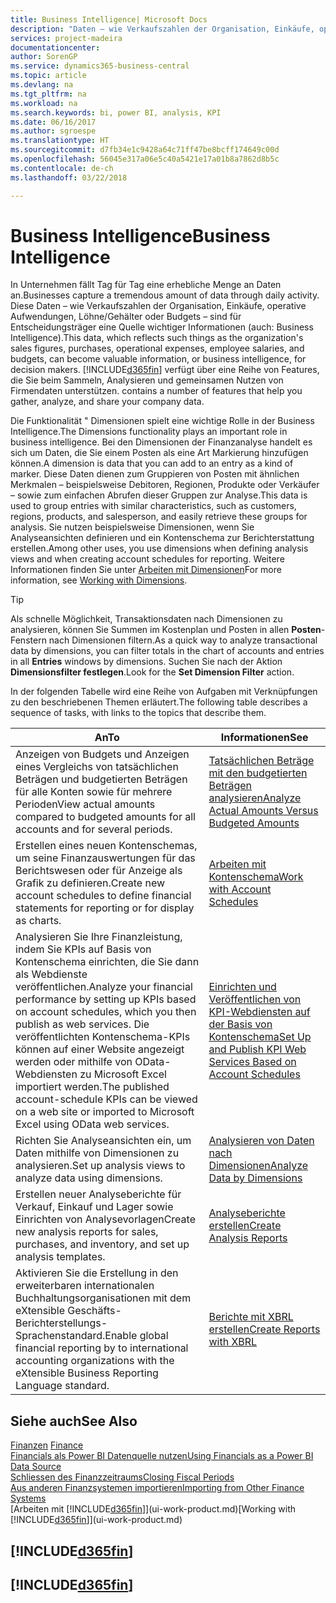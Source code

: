```yaml
---
title: Business Intelligence| Microsoft Docs
description: "Daten – wie Verkaufszahlen der Organisation, Einkäufe, operative Aufwendungen, Löhne/Gehälter oder Budgets analysieren und erfassen, die für Entscheidungsträger eine Quelle wichtiger Informationen sind."
services: project-madeira
documentationcenter: 
author: SorenGP
ms.service: dynamics365-business-central
ms.topic: article
ms.devlang: na
ms.tgt_pltfrm: na
ms.workload: na
ms.search.keywords: bi, power BI, analysis, KPI
ms.date: 06/16/2017
ms.author: sgroespe
ms.translationtype: HT
ms.sourcegitcommit: d7fb34e1c9428a64c71ff47be8bcff174649c00d
ms.openlocfilehash: 56045e317a06e5c40a5421e17a01b8a7862d8b5c
ms.contentlocale: de-ch
ms.lasthandoff: 03/22/2018

---
```

# <a name="business-intelligence"></a><span data-ttu-id="71017-103">Business Intelligence</span><span class="sxs-lookup"><span data-stu-id="71017-103">Business Intelligence</span></span>
<span data-ttu-id="71017-104">In Unternehmen fällt Tag für Tag eine erhebliche Menge an Daten an.</span><span class="sxs-lookup"><span data-stu-id="71017-104">Businesses capture a tremendous amount of data through daily activity.</span></span> <span data-ttu-id="71017-105">Diese Daten – wie Verkaufszahlen der Organisation, Einkäufe, operative Aufwendungen, Löhne/Gehälter oder Budgets – sind für Entscheidungsträger eine Quelle wichtiger Informationen (auch: Business Intelligence).</span><span class="sxs-lookup"><span data-stu-id="71017-105">This data, which reflects such things as the organization's sales figures, purchases, operational expenses, employee salaries, and budgets, can become valuable information, or business intelligence, for decision makers.</span></span> [!INCLUDE[d365fin](includes/d365fin_md.md)]<span data-ttu-id="71017-106"> verfügt über eine Reihe von Features, die Sie beim Sammeln, Analysieren und gemeinsamen Nutzen von Firmendaten unterstützen.</span><span class="sxs-lookup"><span data-stu-id="71017-106"> contains a number of features that help you gather, analyze, and share your company data.</span></span>

<span data-ttu-id="71017-107">Die Funktionalität " Dimensionen spielt eine wichtige Rolle in der Business Intelligence.</span><span class="sxs-lookup"><span data-stu-id="71017-107">The Dimensions functionality plays an important role in business intelligence.</span></span> <span data-ttu-id="71017-108">Bei den Dimensionen der Finanzanalyse handelt es sich um Daten, die Sie einem Posten als eine Art Markierung hinzufügen können.</span><span class="sxs-lookup"><span data-stu-id="71017-108">A dimension is data that you can add to an entry as a kind of marker.</span></span> <span data-ttu-id="71017-109">Diese Daten dienen zum Gruppieren von Posten mit ähnlichen Merkmalen – beispielsweise Debitoren, Regionen, Produkte oder Verkäufer – sowie zum einfachen Abrufen dieser Gruppen zur Analyse.</span><span class="sxs-lookup"><span data-stu-id="71017-109">This data is used to group entries with similar characteristics, such as customers, regions, products, and salesperson, and easily retrieve these groups for analysis.</span></span> <span data-ttu-id="71017-110">Sie nutzen beispielsweise Dimensionen, wenn Sie Analyseansichten definieren und ein Kontenschema zur Berichterstattung erstellen.</span><span class="sxs-lookup"><span data-stu-id="71017-110">Among other uses, you use dimensions  when defining analysis views and when creating account schedules for reporting.</span></span> <span data-ttu-id="71017-111">Weitere Informationen finden Sie unter [Arbeiten mit Dimensionen](finance-dimensions.md)</span><span class="sxs-lookup"><span data-stu-id="71017-111">For more information, see [Working with Dimensions](finance-dimensions.md).</span></span>

> [!TIP]
> <span data-ttu-id="71017-112">Als schnelle Möglichkeit, Transaktionsdaten nach Dimensionen zu analysieren, können Sie Summen im Kostenplan und Posten in allen **Posten**-Fenstern nach Dimensionen filtern.</span><span class="sxs-lookup"><span data-stu-id="71017-112">As a quick way to analyze transactional data by dimensions, you can filter totals in the chart of accounts and entries in all **Entries** windows by dimensions.</span></span> <span data-ttu-id="71017-113">Suchen Sie nach der Aktion **Dimensionsfilter festlegen**.</span><span class="sxs-lookup"><span data-stu-id="71017-113">Look for the **Set Dimension Filter** action.</span></span>  

<span data-ttu-id="71017-114">In der folgenden Tabelle wird eine Reihe von Aufgaben mit Verknüpfungen zu den beschriebenen Themen erläutert.</span><span class="sxs-lookup"><span data-stu-id="71017-114">The following table describes a sequence of tasks, with links to the topics that describe them.</span></span>  

| <span data-ttu-id="71017-115">An</span><span class="sxs-lookup"><span data-stu-id="71017-115">To</span></span> | <span data-ttu-id="71017-116">Informationen</span><span class="sxs-lookup"><span data-stu-id="71017-116">See</span></span> |
| --- | --- |
|<span data-ttu-id="71017-117">Anzeigen von Budgets und Anzeigen eines Vergleichs von tatsächlichen Beträgen und budgetierten Beträgen für alle Konten sowie für mehrere Perioden</span><span class="sxs-lookup"><span data-stu-id="71017-117">View actual amounts compared to budgeted amounts for all accounts and for several periods.</span></span>|[<span data-ttu-id="71017-118">Tatsächlichen Beträge mit den budgetierten Beträgen analysieren</span><span class="sxs-lookup"><span data-stu-id="71017-118">Analyze Actual Amounts Versus Budgeted Amounts</span></span>](bi-how-analyze-actual-versus-budget.md)|
|<span data-ttu-id="71017-119">Erstellen eines neuen Kontenschemas, um seine Finanzauswertungen für das Berichtswesen oder für Anzeige als Grafik zu definieren.</span><span class="sxs-lookup"><span data-stu-id="71017-119">Create new account schedules to define financial statements for reporting or for display as charts.</span></span>|[<span data-ttu-id="71017-120">Arbeiten mit Kontenschema</span><span class="sxs-lookup"><span data-stu-id="71017-120">Work with Account Schedules</span></span>](bi-how-work-account-schedule.md)|
|<span data-ttu-id="71017-121">Analysieren Sie Ihre Finanzleistung, indem Sie KPIs auf Basis von Kontenschema einrichten, die Sie dann als Webdienste veröffentlichen.</span><span class="sxs-lookup"><span data-stu-id="71017-121">Analyze your financial performance by setting up KPIs based on account schedules, which you then publish as web services.</span></span> <span data-ttu-id="71017-122">Die veröffentlichten Kontenschema-KPIs können auf einer Website angezeigt werden oder mithilfe von OData-Webdiensten zu Microsoft Excel importiert werden.</span><span class="sxs-lookup"><span data-stu-id="71017-122">The published account-schedule KPIs can be viewed on a web site or imported to Microsoft Excel using OData web services.</span></span>|[<span data-ttu-id="71017-123">Einrichten und Veröffentlichen von KPI-Webdiensten auf der Basis von Kontenschema</span><span class="sxs-lookup"><span data-stu-id="71017-123">Set Up and Publish KPI Web Services Based on Account Schedules</span></span>](bi-how-to-set-up-and-publish-kpi-web-services-based-on-account-schedules.md)|
|<span data-ttu-id="71017-124">Richten Sie Analyseansichten ein, um Daten mithilfe von Dimensionen zu analysieren.</span><span class="sxs-lookup"><span data-stu-id="71017-124">Set up analysis views to analyze data using dimensions.</span></span>|[<span data-ttu-id="71017-125">Analysieren von Daten nach Dimensionen</span><span class="sxs-lookup"><span data-stu-id="71017-125">Analyze Data by Dimensions</span></span>](bi-how-analyze-data-dimension.md)|
|<span data-ttu-id="71017-126">Erstellen neuer Analyseberichte für Verkauf, Einkauf und Lager sowie Einrichten von Analysevorlagen</span><span class="sxs-lookup"><span data-stu-id="71017-126">Create new analysis reports for sales, purchases, and inventory, and set up analysis templates.</span></span>|[<span data-ttu-id="71017-127">Analyseberichte erstellen</span><span class="sxs-lookup"><span data-stu-id="71017-127">Create Analysis Reports</span></span>](bi-how-create-analysis-views-reports.md)|
|<span data-ttu-id="71017-128">Aktivieren Sie die Erstellung  in den erweiterbaren internationalen Buchhaltungsorganisationen mit dem eXtensible Geschäfts-Berichterstellungs-Sprachenstandard.</span><span class="sxs-lookup"><span data-stu-id="71017-128">Enable global financial reporting by to international accounting organizations with the eXtensible Business Reporting Language standard.</span></span>|[<span data-ttu-id="71017-129">Berichte mit XBRL erstellen</span><span class="sxs-lookup"><span data-stu-id="71017-129">Create Reports with XBRL</span></span>](bi-create-reports-with-xbrl.md)|

## <a name="see-also"></a><span data-ttu-id="71017-130">Siehe auch</span><span class="sxs-lookup"><span data-stu-id="71017-130">See Also</span></span>
<span data-ttu-id="71017-131">[Finanzen](finance.md)  </span><span class="sxs-lookup"><span data-stu-id="71017-131">[Finance](finance.md)  </span></span>  
[<span data-ttu-id="71017-132">Financials als Power BI Datenquelle nutzen</span><span class="sxs-lookup"><span data-stu-id="71017-132">Using Financials as a Power BI Data Source</span></span>](across-how-use-financials-data-source-powerbi.md)  
[<span data-ttu-id="71017-133">Schliessen des Finanzzeitraums</span><span class="sxs-lookup"><span data-stu-id="71017-133">Closing Fiscal Periods</span></span>](year-close-years-periods.md)  
[<span data-ttu-id="71017-134">Aus anderen Finanzsystemen importieren</span><span class="sxs-lookup"><span data-stu-id="71017-134">Importing from Other Finance Systems</span></span>](upload-data.md)  
<span data-ttu-id="71017-135">[Arbeiten mit [!INCLUDE[d365fin](includes/d365fin_md.md)]](ui-work-product.md)</span><span class="sxs-lookup"><span data-stu-id="71017-135">[Working with [!INCLUDE[d365fin](includes/d365fin_md.md)]](ui-work-product.md)</span></span>

## [!INCLUDE[d365fin](includes/free_trial_md.md)]  
## [!INCLUDE[d365fin](includes/training_link_md.md)]

